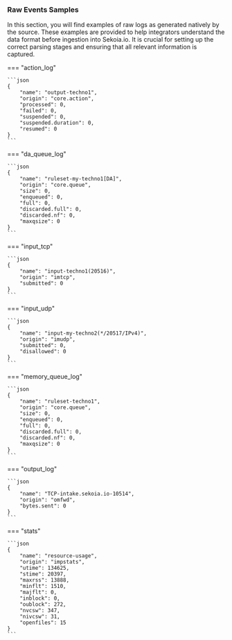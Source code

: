 
### Raw Events Samples

In this section, you will find examples of raw logs as generated natively by the source. These examples are provided to help integrators understand the data format before ingestion into Sekoia.io. It is crucial for setting up the correct parsing stages and ensuring that all relevant information is captured.


=== "action_log"


    ```json
	{
        "name": "output-techno1",
        "origin": "core.action",
        "processed": 0,
        "failed": 0,
        "suspended": 0,
        "suspended.duration": 0,
        "resumed": 0
    }
    ```



=== "da_queue_log"


    ```json
	{
        "name": "ruleset-my-techno1[DA]",
        "origin": "core.queue",
        "size": 0,
        "enqueued": 0,
        "full": 0,
        "discarded.full": 0,
        "discarded.nf": 0,
        "maxqsize": 0
    }
    ```



=== "input_tcp"


    ```json
	{
        "name": "input-techno1(20516)",
        "origin": "imtcp",
        "submitted": 0
    }
    ```



=== "input_udp"


    ```json
	{
        "name": "input-my-techno2(*/20517/IPv4)",
        "origin": "imudp",
        "submitted": 0,
        "disallowed": 0
    }
    ```



=== "memory_queue_log"


    ```json
	{
        "name": "ruleset-techno1",
        "origin": "core.queue",
        "size": 0,
        "enqueued": 0,
        "full": 0,
        "discarded.full": 0,
        "discarded.nf": 0,
        "maxqsize": 0
    }
    ```



=== "output_log"


    ```json
	{
        "name": "TCP-intake.sekoia.io-10514",
        "origin": "omfwd",
        "bytes.sent": 0
    }
    ```



=== "stats"


    ```json
	{
        "name": "resource-usage",
        "origin": "impstats",
        "utime": 134625,
        "stime": 20397,
        "maxrss": 13888,
        "minflt": 1510,
        "majflt": 0,
        "inblock": 0,
        "oublock": 272,
        "nvcsw": 347,
        "nivcsw": 31,
        "openfiles": 15
    }
    ```



